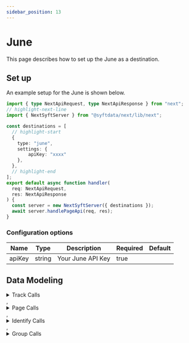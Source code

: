 ```yaml
---
sidebar_position: 13
---
```

# June

This page describes how to set up the June as a destination.

## Set up
An example setup for the June is shown below.

```ts title="src/pages/api/syft.ts"
import { type NextApiRequest, type NextApiResponse } from "next";
// highlight-next-line
import { NextSyftServer } from "@syftdata/next/lib/next";

const destinations = [
  // highlight-start
  {
    type: "june",
    settings: {
        apiKey: "xxxx"
    },
  },
  // highlight-end
];
export default async function handler(
  req: NextApiRequest,
  res: NextApiResponse
) {
  const server = new NextSyftServer({ destinations });
  await server.handlePageApi(req, res);
}
```

### Configuration options

| Name                 | Type           | Description     | Required | Default         |
| -------------------- | -------------- | --------------- | -------- | --------------- |
| apiKey | string | Your June API Key | true |  | 


## Data Modeling
<details>
<summary>Track Calls</summary>

#### Track Event
Send an event to June. [Learn more about Events in June](https://www.june.so/docs/users/track)

#### Matched events
type = "track"

#### Data Mapping
| Name                 | Type          | Description     | Default   |
| -------------------- | -------------- | -------------- | --------- |
| event | string | The event name | (<br/>  "@path": "$.event"<br/>) |
| properties | object | Properties to send with the event | (<br/>  "@path": "$.properties"<br/>) |
| timestamp | string | The timestamp of the event | (<br/>  "@path": "$.timestamp"<br/>) |
| anonymousId | string | The anonymous ID associated with the user | (<br/>  "@path": "$.anonymousId"<br/>) |
| userId | string | The ID associated with the user | (<br/>  "@path": "$.userId"<br/>) |
| context | object | Context properties to send with the event | (<br/>  "@path": "$.context"<br/>) |
| messageId | string | The Segment messageId | (<br/>  "@path": "$.messageId"<br/>) |
</details>
,<details>
<summary>Page Calls</summary>

#### Page Event
Send a page event to June. [Learn more about Events in June](https://www.june.so/docs/users/track)

#### Matched events
type = "page"

#### Data Mapping
| Name                 | Type          | Description     | Default   |
| -------------------- | -------------- | -------------- | --------- |
| anonymousId | string | An anonymous identifier | (<br/>  "@path": "$.anonymousId"<br/>) |
| userId | string | The ID associated with the user | (<br/>  "@path": "$.userId"<br/>) |
| properties | object | Page properties | (<br/>  "@path": "$.properties"<br/>) |
| name | string | The name of the page | (<br/>  "@path": "$.properties.name"<br/>) |
| context | object | Context properties to send with the event | (<br/>  "@path": "$.context"<br/>) |
| timestamp | string | The timestamp of the event | (<br/>  "@path": "$.timestamp"<br/>) |
| messageId | string | The Segment messageId | (<br/>  "@path": "$.messageId"<br/>) |
</details>
,<details>
<summary>Identify Calls</summary>

#### Identify
Identify user in June

#### Matched events
type = "identify"

#### Data Mapping
| Name                 | Type          | Description     | Default   |
| -------------------- | -------------- | -------------- | --------- |
| anonymousId | string | An anonymous identifier | (<br/>  "@path": "$.anonymousId"<br/>) |
| userId | string | The ID associated with the user | (<br/>  "@path": "$.userId"<br/>) |
| traits | object | Traits to associate with the user | (<br/>  "@path": "$.traits"<br/>) |
| context | object | Context properties to send with the event | (<br/>  "@path": "$.context"<br/>) |
| timestamp | string | The timestamp of the event | (<br/>  "@path": "$.timestamp"<br/>) |
| messageId | string | The Segment messageId | (<br/>  "@path": "$.messageId"<br/>) |
</details>
,<details>
<summary>Group Calls</summary>

#### Group
Group user in June

#### Matched events
type = "group"

#### Data Mapping
| Name                 | Type          | Description     | Default   |
| -------------------- | -------------- | -------------- | --------- |
| anonymousId | string | Anonymous id | (<br/>  "@path": "$.anonymousId"<br/>) |
| userId | string | The ID associated with the user | (<br/>  "@path": "$.userId"<br/>) |
| groupId | string | The group id | (<br/>  "@path": "$.groupId"<br/>) |
| traits | object | Traits to associate with the group | (<br/>  "@path": "$.traits"<br/>) |
| context | object | Context properties to send with the event | (<br/>  "@path": "$.context"<br/>) |
| timestamp | string | The timestamp of the event | (<br/>  "@path": "$.timestamp"<br/>) |
| messageId | string | The Segment messageId | (<br/>  "@path": "$.messageId"<br/>) |
</details>


